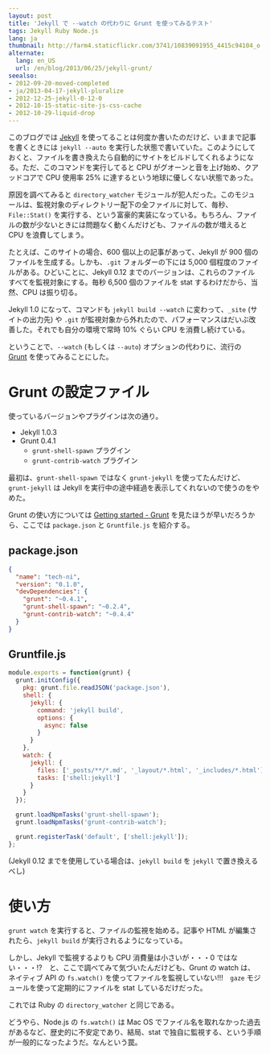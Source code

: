 ```yaml
---
layout: post
title: 'Jekyll で --watch の代わりに Grunt を使ってみるテスト'
tags: Jekyll Ruby Node.js
lang: ja
thumbnail: http://farm4.staticflickr.com/3741/10839091955_4415c94104_o.png
alternate:
  lang: en_US
  url: /en/blog/2013/06/25/jekyll-grunt/
seealso:
- 2012-09-20-moved-completed
- ja/2013-04-17-jekyll-pluralize
- 2012-12-25-jekyll-0-12-0
- 2012-10-15-static-site-js-css-cache
- 2012-10-29-liquid-drop
---
```

このブログでは [Jekyll] を使ってることは何度か書いたのだけど、いままで記事を書くときには `jekyll --auto` を実行した状態で書いていた。このようにしておくと、ファイルを書き換えたら自動的にサイトをビルドしてくれるようになる。ただ、このコマンドを実行してると CPU がグオーンと音を上げ始め、クアッドコアで CPU 使用率 25% に達するという地球に優しくない状態であった。

原因を調べてみると `directory_watcher` モジュールが犯人だった。このモジュールは、監視対象のディレクトリー配下の全ファイルに対して、毎秒、`File::Stat()` を実行する、という富豪的実装になっている。もちろん、ファイルの数が少ないときには問題なく動くんだけども、ファイルの数が増えると CPU を浪費してしまう。

たとえば、このサイトの場合、600 個以上の記事があって、Jekyll が 900 個のファイルを生成する。しかも、`.git` フォルダーの下には 5,000 個程度のファイルがある。ひどいことに、Jekyll 0.12 までのバージョンは、これらのファイルすべてを監視対象にする。毎秒 6,500 個のファイルを stat するわけだから、当然、CPU は振り切る。

Jekyll 1.0 になって、コマンドも `jekyll build --watch` に変わって、`_site` (サイトの出力先) や `.git` が監視対象から外れたので、パフォーマンスはだいぶ改善した。それでも自分の環境で常時 10% ぐらい CPU を消費し続けている。

ということで、`--watch` (もしくは `--auto`) オプションの代わりに、流行の [Grunt] を使ってみることにした。

Grunt の設定ファイル
====================

使っているバージョンやプラグインは次の通り。

* Jekyll 1.0.3
* Grunt 0.4.1
  * `grunt-shell-spawn` プラグイン
  * `grunt-contrib-watch` プラグイン

最初は、`grunt-shell-spawn` ではなく `grunt-jekyll` を使ってたんだけど、`grunt-jekyll` は Jekyll を実行中の途中経過を表示してくれないので使うのをやめた。

Grunt の使い方については [Getting started - Grunt] を見たほうが早いだろうから、ここでは `package.json` と `Gruntfile.js` を紹介する。

package.json
------------

```json
{
  "name": "tech-ni",
  "version": "0.1.0",
  "devDependencies": {
    "grunt": "~0.4.1",
    "grunt-shell-spawn": "~0.2.4",
    "grunt-contrib-watch": "~0.4.4"
  }
}
```

Gruntfile.js
------------

```js
module.exports = function(grunt) {
  grunt.initConfig({
    pkg: grunt.file.readJSON('package.json'),
    shell: {
      jekyll: {
        command: 'jekyll build',
        options: {
          async: false
        }
      }
    },
    watch: {
      jekyll: {
        files: ['_posts/**/*.md', '_layout/*.html', '_includes/*.html'],
        tasks: ['shell:jekyll']
      }
    }
  });

  grunt.loadNpmTasks('grunt-shell-spawn');
  grunt.loadNpmTasks('grunt-contrib-watch');

  grunt.registerTask('default', ['shell:jekyll']);
};
```

(Jekyll 0.12 までを使用している場合は、`jekyll build` を `jekyll` で置き換えるべし)


使い方
======

`grunt watch` を実行すると、ファイルの監視を始める。記事や HTML が編集されたら、`jekyll build` が実行されるようになっている。

しかし、Jekyll で監視するよりも CPU 消費量は小さいが・・・0 ではない・・・!?　と、ここで調べてみて気づいたんだけども、Grunt の watch は、ネイティブ API の `fs.watch()` を使ってファイルを監視していない!!!　`gaze` モジュールを使って定期的にファイルを stat しているだけだった。

これでは Ruby の `directory_watcher` と同じである。

どうやら、Node.js の `fs.watch()` は Mac OS でファイル名を取れなかった過去があるなど、歴史的に不安定であり、結局、stat で独自に監視する、という手順が一般的になったようだ。なんという罠。

[jekyll]: https://github.com/mojombo/jekyll
[Grunt]:  http://gruntjs.com/
[Getting started - Grunt]: http://gruntjs.com/getting-started